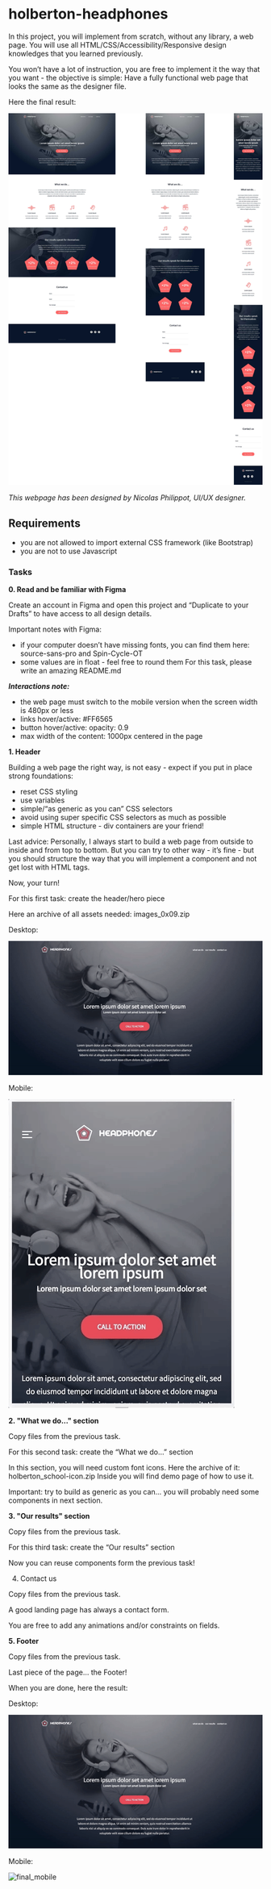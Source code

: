 # holberton-headphones

In this project, you will implement from scratch, without any library, a web page. You will use all HTML/CSS/Accessibility/Responsive design knowledges that you learned previously.

You won’t have a lot of instruction, you are free to implement it the way that you want - the objective is simple: Have a fully functional web page that looks the same as the designer file.

Here the final result:

![headphones](./images/headphones.jpg)

*This webpage has been designed by Nicolas Philippot, UI/UX designer.*

## Requirements

- you are not allowed to import external CSS framework (like Bootstrap)
- you are not to use Javascript

### Tasks

**0. Read and be familiar with Figma**

Create an account in Figma and open this project and “Duplicate to your Drafts” to have access to all design details.

Important notes with Figma:

- if your computer doesn’t have missing fonts, you can find them here: source-sans-pro and Spin-Cycle-OT
- some values are in float - feel free to round them
For this task, please write an amazing README.md

***Interactions note:***

- the web page must switch to the mobile version when the screen width is 480px or less
- links hover/active: #FF6565
- button hover/active: opacity: 0.9
- max width of the content: 1000px centered in the page

**1. Header**

Building a web page the right way, is not easy - expect if you put in place strong foundations:

- reset CSS styling
- use variables
- simple/“as generic as you can” CSS selectors
- avoid using super specific CSS selectors as much as possible
- simple HTML structure - div containers are your friend!

Last advice: Personally, I always start to build a web page from outside to inside and from top to bottom. But you can try to other way - it’s fine - but you should structure the way that you will implement a component and not get lost with HTML tags.

Now, your turn!

For this first task: create the header/hero piece

Here an archive of all assets needed: images_0x09.zip

Desktop:

![desktop](./images/desktop.gif)

Mobile:

![mobile](./images/mobile.gif)

**2. "What we do..." section**

Copy files from the previous task.

For this second task: create the “What we do…” section

In this section, you will need custom font icons. Here the archive of it: holberton_school-icon.zip Inside you will find demo page of how to use it.

Important: try to build as generic as you can… you will probably need some components in next section.

**3. "Our results" section**

Copy files from the previous task.

For this third task: create the “Our results” section

Now you can reuse components form the previous task!

4. Contact us

Copy files from the previous task.

A good landing page has always a contact form.

You are free to add any animations and/or constraints on fields.

**5. Footer**

Copy files from the previous task.

Last piece of the page… the Footer!

When you are done, here the result:

Desktop:

![final_desktop](./images/final_desktop.gif)

Mobile:

![final_mobile](./images/final_mobile.gif)








